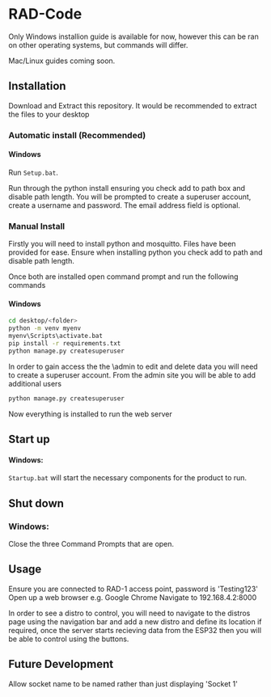 # RAD-Code
Only Windows installion guide is available for now, however this can be ran on other operating systems, but commands will differ.

Mac/Linux guides coming soon.
## Installation
Download and Extract this repository. It would be recommended to extract the files to your desktop

### Automatic install (Recommended)
#### Windows
Run `Setup.bat`.

Run through the python install ensuring you check add to path box and disable path length.
You will be prompted to create a superuser account, create a username and password. The email address field is optional.

### Manual Install
Firstly you will need to install python and mosquitto. Files have been provided for ease. Ensure when installing python you check add to path and disable path length.

Once both are installed open command prompt and run the following commands
#### Windows
``` bash
cd desktop/<folder>
python -m venv myenv
myenv\Scripts\activate.bat
pip install -r requirements.txt
python manage.py createsuperuser
```

In order to gain access the the \admin to edit and delete data you will need to create a superuser account. From the admin site you will be able to add additional users
``` bash
python manage.py createsuperuser
```

Now everything is installed to run the web server

## Start up
#### Windows:
`Startup.bat` will start the necessary components for the product to run.

## Shut down
### Windows:
Close the three Command Prompts that are open.

## Usage
Ensure you are connected to RAD-1 access point, password is 'Testing123'
Open up a web browser e.g. Google Chrome
Navigate to 192.168.4.2:8000

In order to see a distro to control, you will need to navigate to the distros page using the navigation bar and add a new distro and define its location if required, once the server starts recieving data from the ESP32 then you will be able to control using the buttons.

## Future Development
Allow socket name to be named rather than just displaying 'Socket 1'
